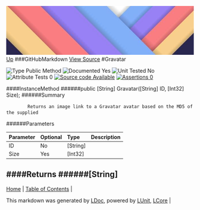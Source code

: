 ![](../Content/LDoc-banner-small.png "")
[Up](GitHubMarkdown.md)
###GitHubMarkdown
[View Source](GitHubMarkdown.md)
#Gravatar

![Type Public Method](http://b.repl.ca/v1/Type-Public%20Method-lightgrey.png "") ![Documented Yes](http://b.repl.ca/v1/Documented-Yes-brightgreen.png "") ![Unit Tested No](http://b.repl.ca/v1/Unit%20Tested-No-lightgrey.png "") ![Attribute Tests 0](http://b.repl.ca/v1/Attribute%20Tests-0-lightgrey.png "") [![Source code Available](http://b.repl.ca/v1/Source%20code-Available-brightgreen.png "")](GitHubMarkdown.md) [![Assertions 0](http://b.repl.ca/v1/Assertions-0-brightgreen.png "")](GitHubMarkdown.md)

####InstanceMethod
######public [String] Gravatar([String] ID, [Int32] Size);
######Summary

            Returns an image link to a Gravatar avatar based on the MD5 of the supplied 
######Parameters

Parameter | Optional | Type | Description
:---  | :---  | :---  | :--- 
ID | No | [String] | 
Size | Yes | [Int32] | 

####Returns
######[String]
---

[Home](../../README.md) | [Table of Contents](../../TableOfContents.md) | 


This markdown was generated by [LDoc](https://github.com/CodeSingularity/LDoc), powered by [LUnit](https://github.com/CodeSingularity/LUnit), [LCore](https://github.com/CodeSingularity/LCore) | 

